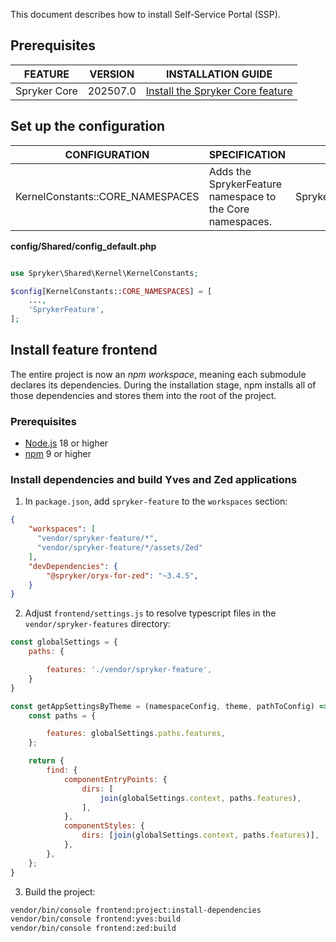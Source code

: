 This document describes how to install Self-Service Portal (SSP).

## Prerequisites

| FEATURE                             | VERSION | INSTALLATION GUIDE  |
|----------------------------------| ------- | ------------------ |
| Spryker Core  | 202507.0 | [Install the Spryker Core feature](/docs/pbc/all/miscellaneous/latest/install-and-upgrade/install-features/install-the-spryker-core-feature.html)  |


## Set up the configuration

| CONFIGURATION                                                  | SPECIFICATION                                                                                          | NAMESPACE                |
|----------------------------------------------------------------|--------------------------------------------------------------------------------------------------------|--------------------------|
| KernelConstants::CORE_NAMESPACES                               | Adds the SprykerFeature namespace to the Core namespaces.                                                       | Spryker\Shared\Kernel\KernelConstants       |

**config/Shared/config_default.php**

```php

use Spryker\Shared\Kernel\KernelConstants;

$config[KernelConstants::CORE_NAMESPACES] = [
    ...,
    'SprykerFeature',
];

```

## Install feature frontend

The entire project is now an *npm workspace*, meaning each submodule declares its dependencies. During the installation stage, npm installs all of those dependencies and stores them into the root of the project.

### Prerequisites

- [Node.js](https://nodejs.org/en/download/package-manager) 18 or higher
- [npm](https://docs.npmjs.com/downloading-and-installing-node-js-and-npm/) 9 or higher


### Install dependencies and build Yves and Zed applications

1. In `package.json`, add `spryker-feature` to the `workspaces` section:

```json
{
    "workspaces": [
      "vendor/spryker-feature/*",
      "vendor/spryker-feature/*/assets/Zed"
    ],
    "devDependencies": {
        "@spryker/oryx-for-zed": "~3.4.5",
    }
}
```

2. Adjust `frontend/settings.js` to resolve typescript files in the `vendor/spryker-features` directory:

```javascript
const globalSettings = {
    paths: {

        features: './vendor/spryker-feature',
    }
}

const getAppSettingsByTheme = (namespaceConfig, theme, pathToConfig) => {
    const paths = {

        features: globalSettings.paths.features,
    };

    return {
        find: {
            componentEntryPoints: {
                dirs: [
                    join(globalSettings.context, paths.features),
                ],
            },
            componentStyles: {
                dirs: [join(globalSettings.context, paths.features)],
            },
        },
    };
}
```

3. Build the project:

```bash
vendor/bin/console frontend:project:install-dependencies
vendor/bin/console frontend:yves:build
vendor/bin/console frontend:zed:build
```
